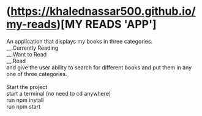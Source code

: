 # (https://khalednassar500.github.io/my-reads)[MY READS 'APP']
An application that displays my books in three categories.<br />
__.Currently Reading<br />
__.Want to Read<br />
__.Read<br />
and give the user ability to search for different books and put them in any one of three categories.<br />
<br />
Start the project<br />
start a terminal (no need to cd anywhere)<br />
run npm install<br />
run npm start<br />

